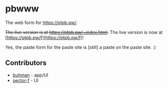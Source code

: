 pbwww
=====
The web form for https://ptpb.pw/.

~~The live version is at https://ptpb.pw/~index.html.~~
The live version is now at [https://ptpb.pw/f](https://ptpb.pw/f)!

Yes, the paste form for the paste site is [still] a paste on the paste site. :)

Contributors
------------
- [buhman](https://github.com/buhman) - app/UI
- [sector-f](https://github.com/sector-f) - UI
